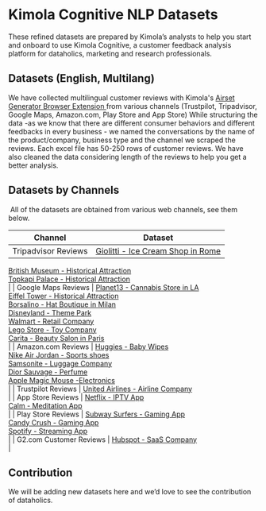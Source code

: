 # Kimola Cognitive NLP Datasets
These refined datasets are prepared by Kimola’s analysts to help you start and onboard to use Kimola Cognitive, a customer feedback analysis platform for dataholics, marketing and research professionals.

## Datasets (English, Multilang)
We have collected multilingual customer reviews with Kimola's [Airset Generator Browser Extension ](https://chrome.google.com/webstore/detail/airset-generator/gejjhbmdieaablhpbpmejjchiidmedmn) from various channels (Trustpilot, Tripadvisor, Google Maps, Amazon.com, Play Store and App Store) While structuring the data -as we know that there are different consumer behaviors and different feedbacks in every business - we named the conversations by the name of the product/company, business type and the channel we scraped the reviews. Each excel file has 50-250 rows of customer reviews. We have also cleaned the data considering length of the reviews to help you get a better analysis.


## Datasets by Channels
 All of the datasets are obtained from various web channels, see them below. 

| Channel  | Dataset |
| ------------- | ------------- |
| Tripadvisor Reviews  | [Giolitti - Ice Cream Shop in Rome](https://www.example.com/giolitti)<br>
[British Museum - Historical Attraction](https://www.example.com/british-museum)<br>
[Topkapi Palace - Historical Attraction](https://www.example.com/topkapi-palace)<br> |
| Google Maps Reviews  | [Planet13 - Cannabis Store in LA](https://www.example.com/planet13)<br> 
[Eiffel Tower - Historical Attraction](https://www.example.com/eiffel-tower)<br>
[Borsalino - Hat Boutique in Milan](https://www.example.com/borsalino)<br>
[Disneyland - Theme Park](https://www.example.com/disneyland)<br>
[Walmart - Retail Company](https://www.example.com/walmart)<br>
[Lego Store - Toy Company](https://www.example.com/lego-store)<br>
[Carita - Beauty Salon in Paris](https://www.example.com/carita)<br> |
| Amazon.com Reviews  | [Huggies - Baby Wipes](https://www.example.com/huggies)<br>
[Nike Air Jordan - Sports shoes](https://www.example.com/nike-air-jordan)<br>
[Samsonite - Luggage Company](https://www.example.com/samsonite)<br>
[Dior Sauvage - Perfume](https://www.example.com/dior-sauvage)<br>
[Apple Magic Mouse -Electronics](https://www.example.com/apple-magic-mouse)<br> |
| Trustpilot Reviews  | [United Airlines - Airline Company](https://www.example.com/united-airlines)<br> |
| App Store Reviews  | [Netflix - IPTV App](https://www.example.com/netflix)<br>
[Calm - Meditation App](https://www.example.com/calm)<br> |
| Play Store Reviews  | [Subway Surfers - Gaming App](https://www.example.com/subway-surfers)<br>
[Candy Crush - Gaming App](https://www.example.com/candy-crush)<br>
[Spotify - Streaming App](https://www.example.com/spotify)<br> |
| G2.com Customer Reviews  | [Hubspot - SaaS Company](https://www.example.com/hubspot)<br> |


## Contribution
We will be adding new datasets here and we’d love to see the contribution of dataholics. 

